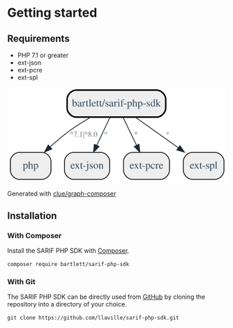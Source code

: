 # Getting started

## Requirements

* PHP 7.1 or greater
* ext-json
* ext-pcre
* ext-spl

![GraPHP Composer](./graph-composer.svg)

Generated with [clue/graph-composer](https://github.com/clue/graph-composer)

## Installation

### With Composer

Install the SARIF PHP SDK with [Composer](https://getcomposer.org/).

```shell
composer require bartlett/sarif-php-sdk
```

### With Git

The SARIF PHP SDK can be directly used from [GitHub](https://github.com/llaville/sarif-php-sdk.git)
by cloning the repository into a directory of your choice.

```shell
git clone https://github.com/llaville/sarif-php-sdk.git
```
